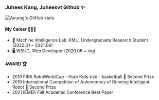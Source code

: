 ### Juhees Kang, Juheesvt Github ✨ 
  
  
    

![Anurag's GitHub stats](https://github-readme-stats.vercel.app/api?username=juheesvt&show_icons=true&theme=radical)

  
    

#### My Career 👩🏻‍💻 
- 🤖 Machine Intelligence Lab, KMU, Undergraduate Research Student (2020.01 ~ 2021.06)
- 🖥️ WSUG, Web Developer (2020.06 ~ ing)

#### AWARD 🏆
- 2019 FIRA RoboWorldCup - Huro Kids size - basketball 🥈 Second Prize
- 2019 International Competition of Autonomous of Running Intelligent Robot 🥈 Second Prize
- 2021 IEMEK Fall Academic Conference Best Paper



<!--

#### Tech
Python C/C++ JAVA HTML5 CSS3 JS
MongoDB MySQL OpenCV MFC WordPress
Docker AWS 
Super Resolution Classification Object Detection 
-->
